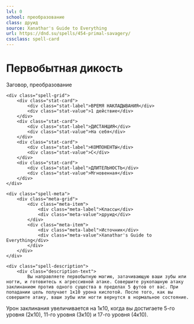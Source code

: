 ```yaml
---
lvl: 0
school: преобразование
class: друид
source: Xanathar's Guide to Everything
url: https://dnd.su/spells/454-primal-savagery/
cssclass: spell-card
---
```


<div class="spell-container">
    <div class="spell-header">
        <h1 class="spell-name">Первобытная дикость</h1>
        <div class="spell-level">Заговор, преобразование</div>
    </div>
    
    <div class="spell-grid">
        <div class="stat-card">
            <div class="stat-label">ВРЕМЯ НАКЛАДЫВАНИЯ</div>
            <div class="stat-value">1 действие</div>
        </div>
        <div class="stat-card">
            <div class="stat-label">ДИСТАНЦИЯ</div>
            <div class="stat-value">На себя</div>
        </div>
        <div class="stat-card">
            <div class="stat-label">КОМПОНЕНТЫ</div>
            <div class="stat-value">С</div>
        </div>
        <div class="stat-card">
            <div class="stat-label">ДЛИТЕЛЬНОСТЬ</div>
            <div class="stat-value">Мгновенная</div>
        </div>
    </div>
    
    <div class="spell-meta">
        <div class="meta-grid">
            <div class="meta-item">
                <div class="meta-label">Классы</div>
                <div class="meta-value">друид</div>
            </div>
            <div class="meta-item">
                <div class="meta-label">Источник</div>
                <div class="meta-value">Xanathar's Guide to Everything</div>
            </div>
        </div>
    </div>
    
    <div class="spell-description">
        <div class="description-text">
            Вы направляете первобытную магию, затачивающую ваши зубы или ногти, и готовитесь к агрессивной атаке. Совершите рукопашную атаку заклинанием против одного существа в пределах 5 футов от вас. При попадании цель получает 1к10 урона кислотой. После того, как вы совершите атаку, ваши зубы или ногти вернутся в нормальное состояние.
Урон заклинания увеличивается на 1к10, когда вы достигаете 5-го уровня (2к10), 11-го уровня (3к10) и 17-го уровня (4к10).
        </div>
    </div>
</div>
